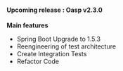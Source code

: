 #### Upcoming release : Oasp v2.3.0
**Main features**
- Spring Boot Upgrade to 1.5.3
- Reengineering of test architecture
- Create Integration Tests
- Refactor Code